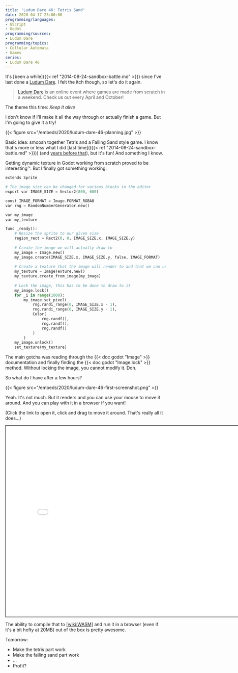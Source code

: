 ```yaml
---
title: 'Ludum Dare 46: Tetris Sand'
date: 2020-04-17 23:00:00
programming/languages:
- GScript
- Godot
programming/sources:
- Ludum Dare
programming/topics:
- Cellular Automata
- Games
series:
- Ludum Dare 46
---
```

It's [been a while]({{< ref "2014-08-24-sandbox-battle.md" >}}) since I've last done a [Ludum Dare](https://ldjam.com/). I felt the itch though, so let's do it again. 

> [Ludum Dare](https://ldjam.com/) is an online event where games are made from scratch in a weekend. Check us out every April and October!

The theme this time: *Keep it alive*

I don't know if I'll make it all the way through or actually finish a game. But I'm going to give it a try!

<!--more-->

{{< figure src="/embeds/2020/ludum-dare-46-planning.jpg" >}}

Basic idea: smoosh together Tetris and a Falling Sand style game. I know that's more or less what I did [last time](({{< ref "2014-08-24-sandbox-battle.md" >}})) (and [years before that](2009-11-28-sandbox-and-so-it-begins.md)), but it's fun! And something I know. 

Getting dynamic texture in Godot working from scratch proved to be interesting™. But I finally got something working:

```python
extends Sprite

# The image size can be changed for various blocks in the editor
export var IMAGE_SIZE = Vector2(800, 600)

const IMAGE_FORMAT = Image.FORMAT_RGBA8
var rng = RandomNumberGenerator.new()

var my_image
var my_texture

func _ready():
	# Resize the sprite to our given size
	region_rect = Rect2(0, 0, IMAGE_SIZE.x, IMAGE_SIZE.y)
	
	# Create the image we will actually draw to
	my_image = Image.new()
	my_image.create(IMAGE_SIZE.x, IMAGE_SIZE.y, false, IMAGE_FORMAT)
	
	# Create a texture that the image will render to and that we can use on this sprite
	my_texture = ImageTexture.new()
	my_texture.create_from_image(my_image)
	
	# Lock the image, this has to be done to draw to it
	my_image.lock()
	for _i in range(1000):
		my_image.set_pixel(
			rng.randi_range(0, IMAGE_SIZE.x - 1),
			rng.randi_range(0, IMAGE_SIZE.y - 1),
			Color(
				rng.randf(),
				rng.randf(),
				rng.randf()
			)
		)
	my_image.unlock()
	set_texture(my_texture)
```

The main gotcha was reading through the {{< doc godot "Image" >}} documentation and finally finding the {{< doc godot "Image.lock" >}} method. Without locking the image, you cannot modify it. Doh. 

So what do I have after a few hours? 

{{< figure src="/embeds/2020/ludum-dare-46-first-screenshot.png" >}}

Yeah. It's not much. But it renders and you can use your mouse to move it around. And you can play with it in a browser if you want!

(Click the link to open it, click and drag to move it around. That's really all it does...)

<iframe width="800" height="600" style="border: 1px solid black;" src="/embeds/games/ludum-dare/46/v0.1/launcher.html"></iframe>

The ability to compile that to [[wiki:WASM]]() and run it in a browser (even if it's a bit hefty at 20MB) out of the box is pretty awesome.

Tomorrow: 

- Make the tetris part work
- Make the falling sand part work
- ...
- Profit?